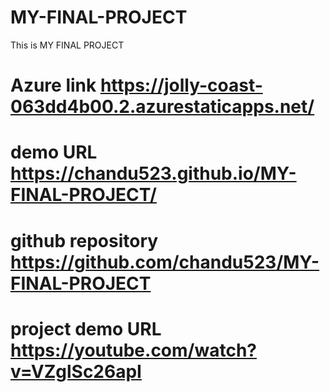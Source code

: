 # MY-FINAL-PROJECT
This is MY FINAL PROJECT
# Azure link https://jolly-coast-063dd4b00.2.azurestaticapps.net/
# demo URL https://chandu523.github.io/MY-FINAL-PROJECT/
# github repository https://github.com/chandu523/MY-FINAL-PROJECT
# project demo URL https://youtube.com/watch?v=VZglSc26apI

